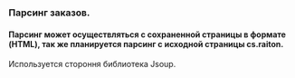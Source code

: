 ### Парсинг заказов.
#### Парсинг может осуществляться с сохраненной страницы в формате (HTML), так же планируется парсинг с исходной страницы cs.raiton.
Используется стороння библиотека Jsoup.
